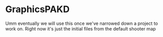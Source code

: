 # GraphicsPAKD

Umm eventually we will use this once we've narrowed down a project to work on. 
Right now it's just the initial files from the default shooter map
